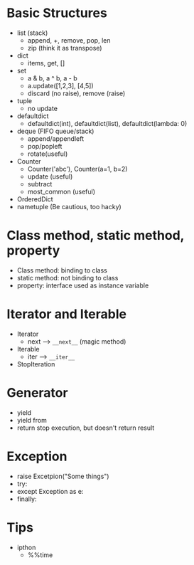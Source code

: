 # Basic Structures
* list (stack)
  * append, +, remove, pop, len
  * zip (think it as transpose)
* dict
  * items, get, []
* set
  * a & b, a ^ b, a - b
  * a.update([1,2,3], [4,5])
  * discard (no raise), remove (raise)
* tuple
  * no update
* defaultdict
  * defaultdict(int), defaultdict(list), defaultdict(lambda: 0)
* deque (FIFO queue/stack)
  * append/appendleft
  * pop/popleft
  * rotate(useful)
* Counter
  * Counter('abc'), Counter(a=1, b=2)
  * update (useful)
  * subtract
  * most_common (useful)
* OrderedDict
* nametuple (Be cautious, too hacky)

# Class method, static method, property
* Class method: binding to class
* static method: not binding to class
* property: interface used as instance variable

# Iterator and Iterable
* Iterator
  * next --> ```__next__``` (magic method)
* Iterable
  * iter --> ```__iter__```
* StopIteration  

# Generator
* yield
* yield from
* return stop execution, but doesn't return result

# Exception
* raise Excetpion("Some things")
* try:
* except Exception as e:
* finally:

# Tips
* ipthon 
  * %%time

